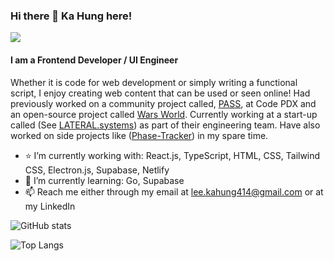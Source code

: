 ### Hi there 👋 Ka Hung here!

[![](https://img.shields.io/badge/linkedin-%230077B5.svg?style=for-the-badge&logo=linkedin)](https://www.linkedin.com/in/ka-hung-lee/)

#### I am a Frontend Developer / UI Engineer
Whether it is code for web development or simply writing a functional script, I enjoy creating web content that can be used or seen online! Had previously worked on a community project called, [PASS](https://github.com/codeforpdx/PASS), at Code PDX and an open-source project called [Wars World](https://github.com/WarsWorld/WarsWorld). Currently working at a start-up called (See [LATERAL.systems](https://lateral.systems/)) as part of their engineering team. Have also worked on side projects like ([Phase-Tracker](https://phase-connect-tracker.netlify.app/)) in my spare time.

- :star: I’m currently working with: React.js, TypeScript, HTML, CSS, Tailwind CSS, Electron.js, Supabase, Netlify
- 🌱 I’m currently learning: Go, Supabase
- 📫 Reach me either through my email at lee.kahung414@gmail.com or at my LinkedIn

![GitHub stats](https://github-readme-stats.vercel.app/api?username=leekahung&show_icons=true&theme=dark)

![Top Langs](https://github-readme-stats.vercel.app/api/top-langs/?username=leekahung&hide=jupyter%20notebook&layout=compact&theme=dark)
